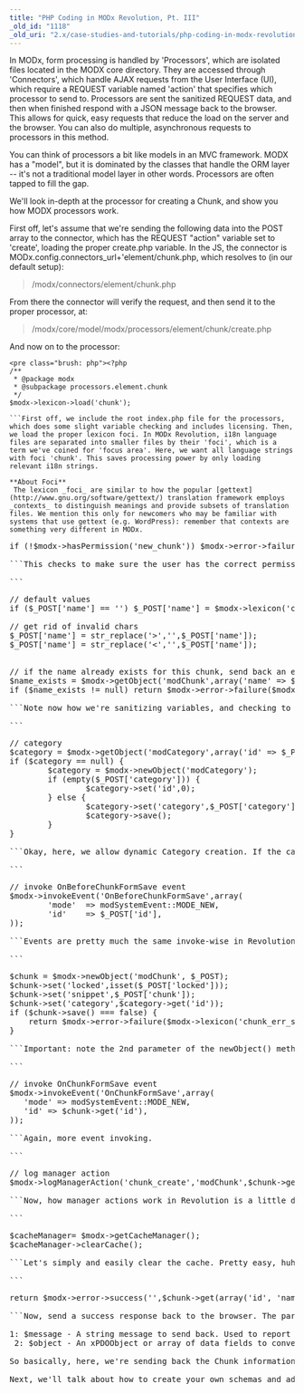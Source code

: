 ```yaml
---
title: "PHP Coding in MODx Revolution, Pt. III"
_old_id: "1118"
_old_uri: "2.x/case-studies-and-tutorials/php-coding-in-modx-revolution,-pt.-i/php-coding-in-modx-revolution,-pt.-iii"
---
```


In MODx, form processing is handled by 'Processors', which are isolated files located in the MODX core directory. They are accessed through 'Connectors', which handle AJAX requests from the User Interface (UI), which require a REQUEST variable named 'action' that specifies which processor to send to. Processors are sent the sanitized REQUEST data, and then when finished respond with a JSON message back to the browser. This allows for quick, easy requests that reduce the load on the server and the browser. You can also do multiple, asynchronous requests to processors in this method.

You can think of processors a bit like models in an MVC framework. MODX has a "model", but it is dominated by the classes that handle the ORM layer -- it's not a traditional model layer in other words. Processors are often tapped to fill the gap.

We'll look in-depth at the processor for creating a Chunk, and show you how MODX processors work.

First off, let's assume that we're sending the following data into the POST array to the connector, which has the REQUEST "action" variable set to 'create', loading the proper create.php variable. In the JS, the connector is MODx.config.connectors\_url+'element/chunk.php, which resolves to (in our default setup):

> /modx/connectors/element/chunk.php

From there the connector will verify the request, and then send it to the proper processor, at:

> /modx/core/model/modx/processors/element/chunk/create.php

And now on to the processor:

```
<pre class="brush: php"><?php
/**
 * @package modx
 * @subpackage processors.element.chunk
 */
$modx->lexicon->load('chunk');

```First off, we include the root index.php file for the processors, which does some slight variable checking and includes licensing. Then, we load the proper lexicon foci. In MODx Revolution, i18n language files are separated into smaller files by their 'foci', which is a term we've coined for 'focus area'. Here, we want all language strings with foci 'chunk'. This saves processing power by only loading relevant i18n strings.

**About Foci** 
 The lexicon _foci_ are similar to how the popular [gettext](http://www.gnu.org/software/gettext/) translation framework employs _contexts_ to distinguish meanings and provide subsets of translation files. We mention this only for newcomers who may be familiar with systems that use gettext (e.g. WordPress): remember that contexts are something very different in MODx.

 ```
<pre class="brush: php">if (!$modx->hasPermission('new_chunk')) $modx->error->failure($modx->lexicon('permission_denied'));

```This checks to make sure the user has the correct permissions to run this processor. If not, then it sends a failure response back to the browser via $modx->error->failure(). The response is a string message translated via the lexicon.

```
<pre class="brush: php">// default values
if ($_POST['name'] == '') $_POST['name'] = $modx->lexicon('chunk_untitled');

// get rid of invalid chars
$_POST['name'] = str_replace('>','',$_POST['name']);
$_POST['name'] = str_replace('<','',$_POST['name']);


// if the name already exists for this chunk, send back an error
$name_exists = $modx->getObject('modChunk',array('name' => $_POST['name']));
if ($name_exists != null) return $modx->error->failure($modx->lexicon('chunk_err_exists_name'));

```Note now how we're sanitizing variables, and checking to make sure there already isn't a Chunk with this name.

```
<pre class="brush: php">// category
$category = $modx->getObject('modCategory',array('id' => $_POST['category']));
if ($category == null) {
        $category = $modx->newObject('modCategory');
        if (empty($_POST['category'])) {
                $category->set('id',0);
        } else {
                $category->set('category',$_POST['category']);
                $category->save();
        }
}

```Okay, here, we allow dynamic Category creation. If the category specified exists, it will later assign it to that category. If not, then it creates the category in the database and prepares it for later association to the Chunk.

```
<pre class="brush: php">// invoke OnBeforeChunkFormSave event
$modx->invokeEvent('OnBeforeChunkFormSave',array(
        'mode'  => modSystemEvent::MODE_NEW,
        'id'    => $_POST['id'],
));

```Events are pretty much the same invoke-wise in Revolution as they were in 096 - however they are more optimized in their loading.

```
<pre class="brush: php">$chunk = $modx->newObject('modChunk', $_POST);
$chunk->set('locked',isset($_POST['locked']));
$chunk->set('snippet',$_POST['chunk']);
$chunk->set('category',$category->get('id'));
if ($chunk->save() === false) {
    return $modx->error->failure($modx->lexicon('chunk_err_save'));
}

```Important: note the 2nd parameter of the newObject() method. This is basically the same as $obj->fromArray() - it allows you to specify an array of key-value pairs to assign to the new object.

```
<pre class="brush: php">// invoke OnChunkFormSave event
$modx->invokeEvent('OnChunkFormSave',array(
   'mode' => modSystemEvent::MODE_NEW,
   'id' => $chunk->get('id'),
));

```Again, more event invoking.

```
<pre class="brush: php">// log manager action
$modx->logManagerAction('chunk_create','modChunk',$chunk->get('id'));

```Now, how manager actions work in Revolution is a little different. This stores a lexicon string key ('chunk\_create'), the class key of the object being modified, and the actual ID of the object. This allows for more detailed manager action reporting.

```
<pre class="brush: php">$cacheManager= $modx->getCacheManager();
$cacheManager->clearCache();

```Let's simply and easily clear the cache. Pretty easy, huh?

```
<pre class="brush: php">return $modx->error->success('',$chunk->get(array('id', 'name', 'description', 'locked', 'category')));

```Now, send a success response back to the browser. The parameters of $modx->error->success() are as follows:

1: $message - A string message to send back. Used to report details about a success (or failure). 
 2: $object - An xPDOObject or array of data fields to convert into JSON and send back to the browser.

So basically, here, we're sending back the Chunk information - minus the content, which could be big and unnecessary and complicated to send. This will allow the UI to handle the creation properly.

Next, we'll talk about how to create your own schemas and add them dynamically into the MODx framework, without having to modify the core.